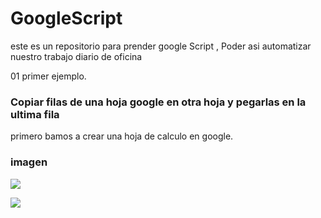 # GoogleScript
este es un repositorio para prender google Script , Poder asi automatizar nuestro trabajo diario de oficina

01 primer ejemplo.
### Copiar filas de una hoja google en otra hoja y  pegarlas en la ultima fila

primero bamos a crear una hoja de calculo en google.

### imagen
![](https://pandao.github.io/editor.md/examples/images/4.jpg)

![](https://doc-0c-bg-docs.googleusercontent.com/docs/securesc/u7vrkaig9flpap60thduesiln1fjsah5/5l6eo4838icplb82b4mb654l9s3a8l5e/1617808725000/18412439784109132900/18412439784109132900/1ZVjTlR8UEIjaBJrTlmoVQ7_meNnSM1aW?authuser=0)
